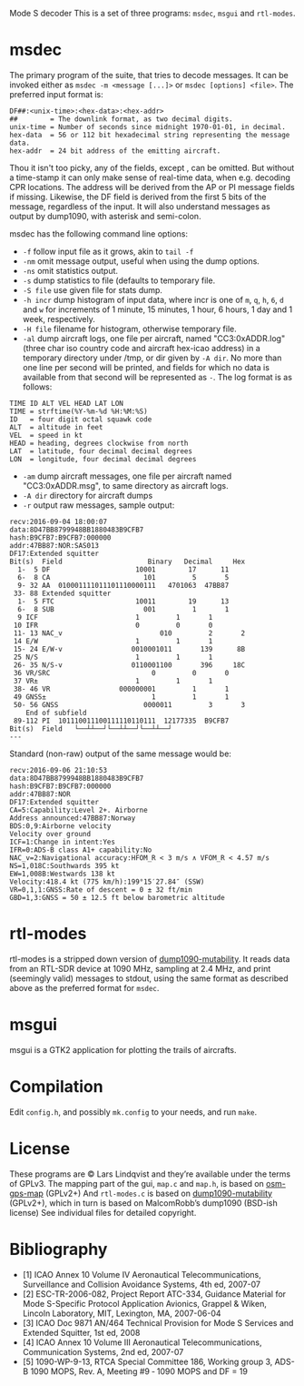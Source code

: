 Mode S decoder
This is a set of three programs: `msdec`, `msgui` and `rtl-modes`.

# msdec
The primary program of the suite, that tries to decode messages.
It can be invoked either as `msdec -m <message [...]>` or `msdec [options] <file>`.
The preferred input format is:
````
DF##:<unix-time>:<hex-data>:<hex-addr>
##        = The downlink format, as two decimal digits.
unix-time = Number of seconds since midnight 1970-01-01, in decimal.
hex-data  = 56 or 112 bit hexadecimal string representing the message data.
hex-addr  = 24 bit address of the emitting aircraft.
````
Thou it isn't too picky, any of the fields, except <hex-data>, can be omitted. But
without a time-stamp it can only make sense of real-time data, when e.g. decoding
CPR locations. The address will be derived from the AP or PI message fields if missing.
Likewise, the DF field is derived from the first 5 bits of the message, regardless of the input.
It will also understand messages as output by dump1090, with asterisk and semi-colon.

msdec has the following command line options:
* `-f` follow input file as it grows, akin to `tail -f`
* `-nm` omit message output, useful when using the dump options.
* `-ns` omit statistics output.
* `-s` dump statistics to file (defaults to temporary file.
* `-S file` use given file for stats dump.
* `-h incr` dump histogram of input data, where incr is one
	of `m`, `q`, `h`, `6`, `d` and `w` for increments of
	1 minute, 15 minutes, 1 hour, 6 hours, 1 day and 1 week, respectively.
* `-H file` filename for histogram, otherwise temporary file.
* `-al` dump aircraft logs, one file per aircraft, named "CC3:0xADDR.log"
	(three char iso country code and aircraft hex-icao address) in
	a temporary directory under /tmp, or dir given by `-A dir`.
	No more than one line per second will be printed, and fields for which
	no data is available from that second will be represented as `-`.
	The log format is as follows:
````
TIME ID ALT VEL HEAD LAT LON
TIME = strftime(%Y-%m-%d %H:%M:%S)
ID   = four digit octal squawk code
ALT  = altitude in feet
VEL  = speed in kt
HEAD = heading, degrees clockwise from north
LAT  = latitude, four decimal decimal degrees
LON  = longitude, four decimal decimal degrees
````
* `-am` dump aircraft messages, one file per aircraft named "CC3:0xADDR.msg", to
	same directory as aircraft logs.
* `-A dir` directory for aircraft dumps
* `-r` output raw messages, sample output:
````
recv:2016-09-04 18:00:07
data:8D47BB8799948BB1880483B9CFB7
hash:B9CFB7:B9CFB7:000000
addr:47BB87:NOR:SAS013
DF17:Extended squitter
Bit(s)	Field	                  Binary   Decimal     Hex
  1-  5	DF	                   10001        17      11
  6-  8	CA	                     101         5       5
  9- 32	AA	010001111011101110000111   4701063  47BB87
 33- 88	Extended squitter
  1-  5	FTC	                   10011        19      13
  6-  8	SUB	                     001         1       1
  9	ICF	                       1         1       1
 10	IFR	                       0         0       0
 11- 13	NAC_v	                     010         2       2
 14	E/W	                       1         1       1
 15- 24	E/W-v	              0010001011       139      8B
 25	N/S	                       1         1       1
 26- 35	N/S-v	              0110001100       396     18C
 36	VR/SRC	                       0         0       0
 37	VR±	                       1         1       1
 38- 46	VR	               000000001         1       1
 49	GNSS±	                       1         1       1
 50- 56	GNSS	                 0000011         3       3
	End of subfield
 89-112	PI	101110011100111110110111  12177335  B9CFB7
Bit(s)	Field	└──┴┴──┘└──┴┴──┘└──┴┴──┘
---
````
Standard (non-raw) output of the same message would be:
````
recv:2016-09-06 21:10:53
data:8D47BB8799948BB1880483B9CFB7
hash:B9CFB7:B9CFB7:000000
addr:47BB87:NOR
DF17:Extended squitter
CA=5:Capability:Level 2+. Airborne
Address announced:47BB87:Norway
BDS:0,9:Airborne velocity
Velocity over ground
ICF=1:Change in intent:Yes
IFR=0:ADS-B class A1+ capability:No
NAC_v=2:Navigational accuracy:HFOM_R < 3 m/s ∧ VFOM_R < 4.57 m/s
NS=1,018C:Southwards 395 kt
EW=1,008B:Westwards 138 kt
Velocity:418.4 kt (775 km/h):199°15′27.84″ (SSW)
VR=0,1,1:GNSS:Rate of descent = 0 ± 32 ft/min
GBD=1,3:GNSS = 50 ± 12.5 ft below barometric altitude
````


# rtl-modes

rtl-modes is a stripped down version of
[dump1090-mutability](https://github.com/mutability/dump1090).
It reads data from an RTL-SDR device at 1090 MHz, sampling at 2.4 MHz,
and print (seemingly valid) messages to stdout, using the same format
as described above as the preferred format for `msdec`.


# msgui

msgui is a GTK2 application for plotting the trails of aircrafts.


# Compilation
Edit `config.h`, and possibly `mk.config` to your needs, and run `make`.


# License
These programs are © Lars Lindqvist and they’re available under the terms of GPLv3.
The mapping part of the gui, `map.c` and `map.h`, is based on
[osm-gps-map](https://nzjrs.github.io/osm-gps-map/) (GPLv2+)
And `rtl-modes.c` is based on
[dump1090-mutability](https://github.com/mutability/dump1090) (GPLv2+), which in turn
is based on MalcomRobb’s dump1090 (BSD-ish license)
See individual files for detailed copyright.


# Bibliography

* [1] ICAO Annex 10 Volume IV Aeronautical Telecommunications,
	Surveillance and Collision Avoidance Systems, 4th ed, 2007-07
* [2] ESC-TR-2006-082, Project Report ATC-334, Guidance Material for
	Mode S-Specific Protocol Application Avionics, Grappel & Wiken,
	Lincoln Laboratory, MIT, Lexington, MA, 2007-06-04
* [3] ICAO Doc 9871 AN/464 Technical Provision for Mode S Services
	and Extended Squitter, 1st ed, 2008
* [4] ICAO Annex 10 Volume III Aeronautical Telecommunications,
	Communication Systems, 2nd ed, 2007-07
* [5] 1090-WP-9-13, RTCA Special Committee 186, Working group 3,
	ADS-B 1090 MOPS, Rev. A, Meeting #9 ‐ 1090 MOPS and DF = 19
